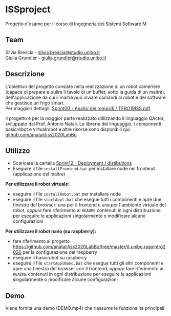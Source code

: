 # ISSproject
Progetto d'esame per il corso di [Ingegneria dei Sistemi Software M](https://www.unibo.it/it/didattica/insegnamenti/insegnamento/2018/385373)

## Team
Silvia Brescia  - silvia.brescia@studio.unibo.it\
Giulia Grundler - giulia.grundler@studio.unibo.it

## Descrizione
L'obiettivo del progetto consiste nella realizzazione di un robot cameriere (capace di prepare e pulire il tavolo di un buffet, sotto la guida di un maitre), dell'applicazione da cui il maitre può inviare comandi al robot e del software che gestisce un frigo smart.\
Per maggiori dettagli: [Sprint00 - Analisi dei requisiti / TFBO19ISS.pdf](https://github.com/giuliagru/ISSproject/blob/master/Sprint00%20-%20Analisi%20dei%20requisiti/TFBO19ISS.pdf)

Il progetto è per la maggior parte realizzato utilizzando il linguaggio QActor, sviluppato dal Prof. Antonio Natali. Le librerie del linguaggio, i componenti basicrobot e virtualrobot e altre risorse sono disponibili qui: [github.com/anatali/iss2020LabBo](https://github.com/anatali/iss2020LabBo)

## Utilizzo
* Scaricare la cartella [Sprint12 - Deployment / distibutions](https://github.com/giuliagru/ISSproject/tree/master/Sprint12%20-%20Deployment/distibutions)
* Eseguire il file `installFrontend.bat` per installare node nel frontend (applicazione del maitre)

**Per utilizzare il robot virtuale:**
* eseguire il file `installRobot.bat` per installare node
* eseguire il file `startAppl.bat` che esegue tutti i componenti e apre due finestre del browser: una per il frontend e una per l'ambiente virtuale del robot,
*oppure* fare riferimento ai `README` contenuti in ogni distribuzione per eseguire le applicazioni singolarmente o modificare alcune configurazioni

**Per utilizzare il robot nano (su raspberry):**
* fare riferimento al progetto https://github.com/anatali/iss2020LabBo/tree/master/it.unibo.raspIntro2020 per la configurazione del raspberry
* eseguire il basicrobot su raspberry
* eseguire il file `startApplNano.bat` che esegue tutti gli altri componenti e apre una finestra del browser con il frontend, *oppure* fare riferimento ai `README` contenuti in ogni distribuzione per eseguire le applicazioni singolarmente o modificare alcune configurazioni

## Demo 
Viene fornita una demo (DEMO.mp4) che riassume le funzionalità principali
